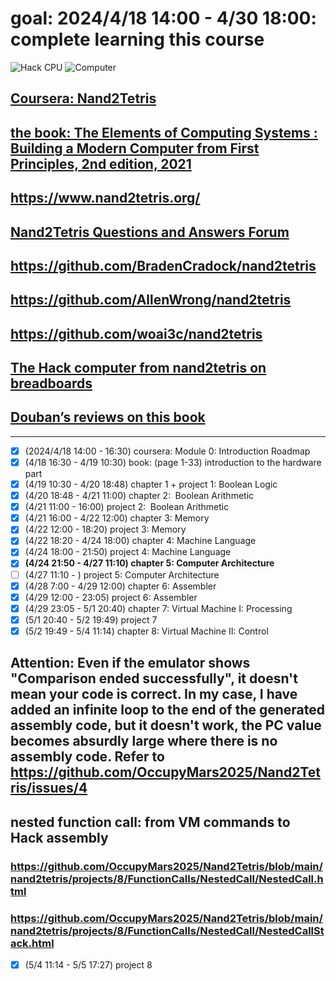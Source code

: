 # goal: 2024/4/18 14:00 - 4/30 18:00: complete learning this course
![Hack CPU](https://github.com/OccupyMars2025/Nand2Tetris/assets/31559413/961881e8-cca8-4be6-b6ec-697951be1b5f)
![Computer](https://github.com/OccupyMars2025/Nand2Tetris/assets/31559413/a3f2fe94-c22a-48a8-a0c4-19c7bd8d818b)

## [Coursera: Nand2Tetris](https://csdiy.wiki/en/%E4%BD%93%E7%B3%BB%E7%BB%93%E6%9E%84/N2T/)
## [the book: The Elements of Computing Systems : Building a Modern Computer from First Principles, 2nd edition, 2021](https://dokumen.pub/the-elements-of-computing-systems-building-a-modern-computer-from-first-principles-2nbsped-2020002671-9780262539807.html)
## https://www.nand2tetris.org/
## [Nand2Tetris Questions and Answers Forum](http://nand2tetris-questions-and-answers-forum.52.s1.nabble.com/)
## https://github.com/BradenCradock/nand2tetris
## https://github.com/AllenWrong/nand2tetris
## https://github.com/woai3c/nand2tetris
## [The Hack computer from nand2tetris on breadboards](https://hackaday.io/project/185131-the-hack-computer-from-nand2tetris-on-breadboards)
## [Douban’s reviews on this book](https://book.douban.com/subject/1998341/)
---

- [x] (2024/4/18 14:00 - 16:30) coursera: Module 0: Introduction Roadmap
- [x] (4/18 16:30 - 4/19 10:30) book: (page 1-33) introduction to the hardware part
- [x] (4/19 10:30 - 4/20 18:48) chapter 1 + project 1: Boolean Logic
- [x] (4/20 18:48 - 4/21 11:00) chapter 2:  Boolean Arithmetic
- [x] (4/21 11:00 - 16:00) project 2:  Boolean Arithmetic
- [x] (4/21 16:00 - 4/22 12:00) chapter 3: Memory
- [x] (4/22 12:00 - 18:20) project 3: Memory
- [x] (4/22 18:20 - 4/24 18:00) chapter 4: Machine Language
- [x] (4/24 18:00 - 21:50) project 4: Machine Language
- [X] **(4/24 21:50 - 4/27 11:10) chapter 5: Computer Architecture**
- [ ] (4/27 11:10 - ) project 5: Computer Architecture
- [x] (4/28 7:00 - 4/29 12:00) chapter 6: Assembler
- [x] (4/29 12:00 - 23:05) project 6: Assembler
- [x] (4/29 23:05 - 5/1 20:40) chapter 7: Virtual Machine I: Processing
- [x] (5/1 20:40 - 5/2 19:49) project 7
- [x] (5/2 19:49 - 5/4 11:14) chapter 8: Virtual Machine II: Control
## Attention: Even if the emulator shows "Comparison ended successfully", it doesn't mean your code is correct. In my case, I have added an infinite loop to the end of the generated assembly code, but it doesn't work, the PC value becomes absurdly large where there is no assembly code. Refer to https://github.com/OccupyMars2025/Nand2Tetris/issues/4
## nested function call: from VM commands to Hack assembly
### https://github.com/OccupyMars2025/Nand2Tetris/blob/main/nand2tetris/projects/8/FunctionCalls/NestedCall/NestedCall.html
### https://github.com/OccupyMars2025/Nand2Tetris/blob/main/nand2tetris/projects/8/FunctionCalls/NestedCall/NestedCallStack.html

- [x] (5/4 11:14 - 5/5 17:27) project 8 


